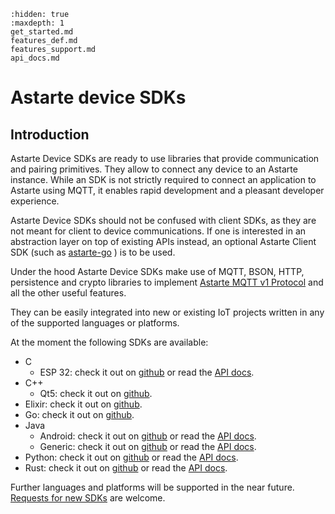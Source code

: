 <!--
Copyright 2024 SECO Mind Srl

SPDX-License-Identifier: Apache-2.0
-->

```{toctree}
:hidden: true
:maxdepth: 1
get_started.md
features_def.md
features_support.md
api_docs.md
```

# Astarte device SDKs

## Introduction

Astarte Device SDKs are ready to use libraries that provide communication and pairing primitives.
They allow to connect any device to an Astarte instance.
While an SDK is not strictly required to connect an application to Astarte using MQTT, it enables
rapid development and a pleasant developer experience.

Astarte Device SDKs should not be confused with client SDKs, as they are not meant for client to
device communications. If one is interested in an abstraction layer on top of existing APIs instead,
an optional Astarte Client SDK (such as
[astarte-go](https://github.com/astarte-platform/astarte-go) ) is to be used.

Under the hood Astarte Device SDKs make use of MQTT, BSON, HTTP, persistence and crypto libraries
to implement [Astarte MQTT v1 Protocol](https://docs.astarte-platform.org/astarte/latest/080-mqtt-v1-protocol.html)
and all the other useful features.

They can be easily integrated into new or existing IoT projects written in any of the supported
languages or platforms.

At the moment the following SDKs are available:
* C
  * ESP 32: check it out on [github](https://github.com/astarte-platform/astarte-device-sdk-esp32)
    or read the [API docs](https://docs.astarte-platform.org/device-sdks/esp32/latest/api/).
* C++
  * Qt5: check it out on [github](https://github.com/astarte-platform/astarte-device-sdk-qt5).
* Elixir: check it out on [github](https://github.com/astarte-platform/astarte-device-sdk-elixir).
* Go: check it out on [github](https://github.com/astarte-platform/astarte-device-sdk-go).
* Java
  * Android: check it out on [github](https://github.com/astarte-platform/astarte-device-sdk-java)
    or read the [API docs](https://docs.astarte-platform.org/device-sdks/java/latest/api/).
  * Generic: check it out on [github](https://github.com/astarte-platform/astarte-device-sdk-java)
    or read the [API docs](https://docs.astarte-platform.org/device-sdks/java/latest/api/).
* Python: check it out on [github](https://github.com/astarte-platform/astarte-device-sdk-python)
  or read the [API docs](https://docs.astarte-platform.org/device-sdks/python/latest/api/).
* Rust: check it out on [github](https://github.com/astarte-platform/astarte-device-sdk-rust)
  or read the [API docs](https://docs.rs/astarte-device-sdk/latest/astarte_device_sdk/).

Further languages and platforms will be supported in the near future.
[Requests for new SDKs](https://github.com/astarte-platform/astarte/issues) are welcome.
